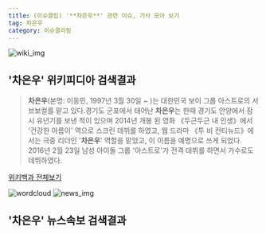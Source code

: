 ```yaml
---
title: (이슈클립) '**차은우**' 관련 이슈, 기사 모아 보기
tag: 차은우
category: 이슈클리핑
---
```

![wiki_img](https://user-images.githubusercontent.com/42597476/44503234-41136a80-a6d0-11e8-9071-6fc6418eafe4.png)
## **'**차은우**'** 위키피디아 검색결과
>**차은우**(본명: 이동민, 1997년 3월 30일 ~ )는 대한민국 보이 그룹 아스트로의 서브보컬를 맡고 있다.경기도 군포에서 태어난 **차은우**는 한때 경기도 안양에서 잠시 유년기를 보낸 적이 있으며 2014년 개봉 된 영화 《두근두근 내 인생》에서 '건강한 아름이' 역으로 스크린 데뷔를 하였고, 웹 드라마 《투 비 컨티뉴드》에서는 극중 리더인 '**차은우**' 역할을 맡았고, 이 이름을 예명으로 쓰게 되었다. 2016년 2월 23일 남성 아이돌 그룹 '아스트로'가 전격 데뷔를 하면서 가수로도 데뷔하였다.

<a href="https://ko.wikipedia.org/wiki/차은우" target="_blank">위키백과 전체보기</a>

![wordcloud](https://s3.ap-northeast-2.amazonaws.com/lyrics101-wordcloud/2018-09-16-1537026980.png)
![news_img](https://user-images.githubusercontent.com/42597476/44507050-1206f400-a6e4-11e8-8d98-7ffbfebb353f.png)
## **'**차은우**'** 뉴스속보 검색결과

